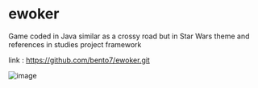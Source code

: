 # ewoker
Game coded in Java similar as a crossy road but in Star Wars theme and references in studies project framework

link : https://github.com/bento7/ewoker.git

![image](https://user-images.githubusercontent.com/86227048/140302743-9363b9c6-c99a-40fc-bb31-ef988dd6f0f7.png)
